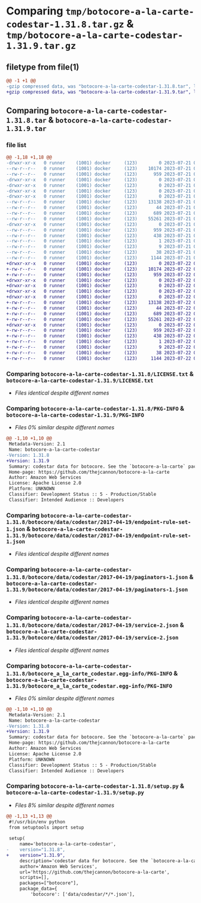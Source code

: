 # Comparing `tmp/botocore-a-la-carte-codestar-1.31.8.tar.gz` & `tmp/botocore-a-la-carte-codestar-1.31.9.tar.gz`

## filetype from file(1)

```diff
@@ -1 +1 @@
-gzip compressed data, was "botocore-a-la-carte-codestar-1.31.8.tar", last modified: Fri Jul 21 01:21:16 2023, max compression
+gzip compressed data, was "botocore-a-la-carte-codestar-1.31.9.tar", last modified: Sat Jul 22 01:20:19 2023, max compression
```

## Comparing `botocore-a-la-carte-codestar-1.31.8.tar` & `botocore-a-la-carte-codestar-1.31.9.tar`

### file list

```diff
@@ -1,18 +1,18 @@
-drwxr-xr-x   0 runner    (1001) docker     (123)        0 2023-07-21 01:21:16.582833 botocore-a-la-carte-codestar-1.31.8/
--rw-r--r--   0 runner    (1001) docker     (123)    10174 2023-07-21 01:21:16.000000 botocore-a-la-carte-codestar-1.31.8/LICENSE.txt
--rw-r--r--   0 runner    (1001) docker     (123)      959 2023-07-21 01:21:16.582833 botocore-a-la-carte-codestar-1.31.8/PKG-INFO
-drwxr-xr-x   0 runner    (1001) docker     (123)        0 2023-07-21 01:21:16.582833 botocore-a-la-carte-codestar-1.31.8/botocore/
-drwxr-xr-x   0 runner    (1001) docker     (123)        0 2023-07-21 01:21:16.582833 botocore-a-la-carte-codestar-1.31.8/botocore/data/
-drwxr-xr-x   0 runner    (1001) docker     (123)        0 2023-07-21 01:21:16.582833 botocore-a-la-carte-codestar-1.31.8/botocore/data/codestar/
-drwxr-xr-x   0 runner    (1001) docker     (123)        0 2023-07-21 01:21:16.582833 botocore-a-la-carte-codestar-1.31.8/botocore/data/codestar/2017-04-19/
--rw-r--r--   0 runner    (1001) docker     (123)    13138 2023-07-21 01:21:06.000000 botocore-a-la-carte-codestar-1.31.8/botocore/data/codestar/2017-04-19/endpoint-rule-set-1.json
--rw-r--r--   0 runner    (1001) docker     (123)       44 2023-07-21 01:21:06.000000 botocore-a-la-carte-codestar-1.31.8/botocore/data/codestar/2017-04-19/examples-1.json
--rw-r--r--   0 runner    (1001) docker     (123)      689 2023-07-21 01:21:06.000000 botocore-a-la-carte-codestar-1.31.8/botocore/data/codestar/2017-04-19/paginators-1.json
--rw-r--r--   0 runner    (1001) docker     (123)    55261 2023-07-21 01:21:06.000000 botocore-a-la-carte-codestar-1.31.8/botocore/data/codestar/2017-04-19/service-2.json
-drwxr-xr-x   0 runner    (1001) docker     (123)        0 2023-07-21 01:21:16.582833 botocore-a-la-carte-codestar-1.31.8/botocore_a_la_carte_codestar.egg-info/
--rw-r--r--   0 runner    (1001) docker     (123)      959 2023-07-21 01:21:16.000000 botocore-a-la-carte-codestar-1.31.8/botocore_a_la_carte_codestar.egg-info/PKG-INFO
--rw-r--r--   0 runner    (1001) docker     (123)      438 2023-07-21 01:21:16.000000 botocore-a-la-carte-codestar-1.31.8/botocore_a_la_carte_codestar.egg-info/SOURCES.txt
--rw-r--r--   0 runner    (1001) docker     (123)        1 2023-07-21 01:21:16.000000 botocore-a-la-carte-codestar-1.31.8/botocore_a_la_carte_codestar.egg-info/dependency_links.txt
--rw-r--r--   0 runner    (1001) docker     (123)        9 2023-07-21 01:21:16.000000 botocore-a-la-carte-codestar-1.31.8/botocore_a_la_carte_codestar.egg-info/top_level.txt
--rw-r--r--   0 runner    (1001) docker     (123)       38 2023-07-21 01:21:16.582833 botocore-a-la-carte-codestar-1.31.8/setup.cfg
--rw-r--r--   0 runner    (1001) docker     (123)     1144 2023-07-21 01:21:16.000000 botocore-a-la-carte-codestar-1.31.8/setup.py
+drwxr-xr-x   0 runner    (1001) docker     (123)        0 2023-07-22 01:20:19.676826 botocore-a-la-carte-codestar-1.31.9/
+-rw-r--r--   0 runner    (1001) docker     (123)    10174 2023-07-22 01:20:19.000000 botocore-a-la-carte-codestar-1.31.9/LICENSE.txt
+-rw-r--r--   0 runner    (1001) docker     (123)      959 2023-07-22 01:20:19.676826 botocore-a-la-carte-codestar-1.31.9/PKG-INFO
+drwxr-xr-x   0 runner    (1001) docker     (123)        0 2023-07-22 01:20:19.676826 botocore-a-la-carte-codestar-1.31.9/botocore/
+drwxr-xr-x   0 runner    (1001) docker     (123)        0 2023-07-22 01:20:19.676826 botocore-a-la-carte-codestar-1.31.9/botocore/data/
+drwxr-xr-x   0 runner    (1001) docker     (123)        0 2023-07-22 01:20:19.676826 botocore-a-la-carte-codestar-1.31.9/botocore/data/codestar/
+drwxr-xr-x   0 runner    (1001) docker     (123)        0 2023-07-22 01:20:19.676826 botocore-a-la-carte-codestar-1.31.9/botocore/data/codestar/2017-04-19/
+-rw-r--r--   0 runner    (1001) docker     (123)    13138 2023-07-22 01:20:09.000000 botocore-a-la-carte-codestar-1.31.9/botocore/data/codestar/2017-04-19/endpoint-rule-set-1.json
+-rw-r--r--   0 runner    (1001) docker     (123)       44 2023-07-22 01:20:09.000000 botocore-a-la-carte-codestar-1.31.9/botocore/data/codestar/2017-04-19/examples-1.json
+-rw-r--r--   0 runner    (1001) docker     (123)      689 2023-07-22 01:20:09.000000 botocore-a-la-carte-codestar-1.31.9/botocore/data/codestar/2017-04-19/paginators-1.json
+-rw-r--r--   0 runner    (1001) docker     (123)    55261 2023-07-22 01:20:09.000000 botocore-a-la-carte-codestar-1.31.9/botocore/data/codestar/2017-04-19/service-2.json
+drwxr-xr-x   0 runner    (1001) docker     (123)        0 2023-07-22 01:20:19.676826 botocore-a-la-carte-codestar-1.31.9/botocore_a_la_carte_codestar.egg-info/
+-rw-r--r--   0 runner    (1001) docker     (123)      959 2023-07-22 01:20:19.000000 botocore-a-la-carte-codestar-1.31.9/botocore_a_la_carte_codestar.egg-info/PKG-INFO
+-rw-r--r--   0 runner    (1001) docker     (123)      438 2023-07-22 01:20:19.000000 botocore-a-la-carte-codestar-1.31.9/botocore_a_la_carte_codestar.egg-info/SOURCES.txt
+-rw-r--r--   0 runner    (1001) docker     (123)        1 2023-07-22 01:20:19.000000 botocore-a-la-carte-codestar-1.31.9/botocore_a_la_carte_codestar.egg-info/dependency_links.txt
+-rw-r--r--   0 runner    (1001) docker     (123)        9 2023-07-22 01:20:19.000000 botocore-a-la-carte-codestar-1.31.9/botocore_a_la_carte_codestar.egg-info/top_level.txt
+-rw-r--r--   0 runner    (1001) docker     (123)       38 2023-07-22 01:20:19.676826 botocore-a-la-carte-codestar-1.31.9/setup.cfg
+-rw-r--r--   0 runner    (1001) docker     (123)     1144 2023-07-22 01:20:19.000000 botocore-a-la-carte-codestar-1.31.9/setup.py
```

### Comparing `botocore-a-la-carte-codestar-1.31.8/LICENSE.txt` & `botocore-a-la-carte-codestar-1.31.9/LICENSE.txt`

 * *Files identical despite different names*

### Comparing `botocore-a-la-carte-codestar-1.31.8/PKG-INFO` & `botocore-a-la-carte-codestar-1.31.9/PKG-INFO`

 * *Files 0% similar despite different names*

```diff
@@ -1,10 +1,10 @@
 Metadata-Version: 2.1
 Name: botocore-a-la-carte-codestar
-Version: 1.31.8
+Version: 1.31.9
 Summary: codestar data for botocore. See the `botocore-a-la-carte` package for more info.
 Home-page: https://github.com/thejcannon/botocore-a-la-carte
 Author: Amazon Web Services
 License: Apache License 2.0
 Platform: UNKNOWN
 Classifier: Development Status :: 5 - Production/Stable
 Classifier: Intended Audience :: Developers
```

### Comparing `botocore-a-la-carte-codestar-1.31.8/botocore/data/codestar/2017-04-19/endpoint-rule-set-1.json` & `botocore-a-la-carte-codestar-1.31.9/botocore/data/codestar/2017-04-19/endpoint-rule-set-1.json`

 * *Files identical despite different names*

### Comparing `botocore-a-la-carte-codestar-1.31.8/botocore/data/codestar/2017-04-19/paginators-1.json` & `botocore-a-la-carte-codestar-1.31.9/botocore/data/codestar/2017-04-19/paginators-1.json`

 * *Files identical despite different names*

### Comparing `botocore-a-la-carte-codestar-1.31.8/botocore/data/codestar/2017-04-19/service-2.json` & `botocore-a-la-carte-codestar-1.31.9/botocore/data/codestar/2017-04-19/service-2.json`

 * *Files identical despite different names*

### Comparing `botocore-a-la-carte-codestar-1.31.8/botocore_a_la_carte_codestar.egg-info/PKG-INFO` & `botocore-a-la-carte-codestar-1.31.9/botocore_a_la_carte_codestar.egg-info/PKG-INFO`

 * *Files 0% similar despite different names*

```diff
@@ -1,10 +1,10 @@
 Metadata-Version: 2.1
 Name: botocore-a-la-carte-codestar
-Version: 1.31.8
+Version: 1.31.9
 Summary: codestar data for botocore. See the `botocore-a-la-carte` package for more info.
 Home-page: https://github.com/thejcannon/botocore-a-la-carte
 Author: Amazon Web Services
 License: Apache License 2.0
 Platform: UNKNOWN
 Classifier: Development Status :: 5 - Production/Stable
 Classifier: Intended Audience :: Developers
```

### Comparing `botocore-a-la-carte-codestar-1.31.8/setup.py` & `botocore-a-la-carte-codestar-1.31.9/setup.py`

 * *Files 8% similar despite different names*

```diff
@@ -1,13 +1,13 @@
 #!/usr/bin/env python
 from setuptools import setup
 
 setup(
     name='botocore-a-la-carte-codestar',
-    version="1.31.8",
+    version="1.31.9",
     description='codestar data for botocore. See the `botocore-a-la-carte` package for more info.',
     author='Amazon Web Services',
     url='https://github.com/thejcannon/botocore-a-la-carte',
     scripts=[],
     packages=["botocore"],
     package_data={
         'botocore': ['data/codestar/*/*.json'],
```

